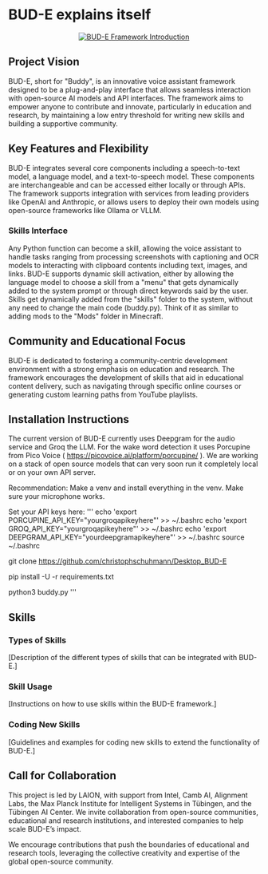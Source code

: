 # BUD-E explains itself

<p align="center">
  <a href="https://youtu.be/RYdWd7hRZQk">
    <img src="https://github.com/LAION-AI/Desktop_BUD-E/blob/main/BUD-E-Yt.jpg?raw=true" alt="BUD-E Framework Introduction">
  </a>
</p>

## Project Vision

BUD-E, short for "Buddy", is an innovative voice assistant framework designed to be a plug-and-play interface that allows seamless interaction with open-source AI models and API interfaces. The framework aims to empower anyone to contribute and innovate, particularly in education and research, by maintaining a low entry threshold for writing new skills and building a supportive community.

## Key Features and Flexibility

BUD-E integrates several core components including a speech-to-text model, a language model, and a text-to-speech model. These components are interchangeable and can be accessed either locally or through APIs. The framework supports integration with services from leading providers like OpenAI and Anthropic, or allows users to deploy their own models using open-source frameworks like Ollama or VLLM.

### Skills Interface

Any Python function can become a skill, allowing the voice assistant to handle tasks ranging from processing screenshots with captioning and OCR models to interacting with clipboard contents including text, images, and links. BUD-E supports dynamic skill activation, either by allowing the language model to choose a skill from a "menu" that gets dynamically added to the system prompt or through direct keywords said by the user. 
Skills get dynamically added from the "skills" folder to the system, without any need to change the main code (buddy.py). Think of it as similar to adding mods to the "Mods" folder in Minecraft.

## Community and Educational Focus

BUD-E is dedicated to fostering a community-centric development environment with a strong emphasis on education and research. The framework encourages the development of skills that aid in educational content delivery, such as navigating through specific online courses or generating custom learning paths from YouTube playlists.

## Installation Instructions

The current version of BUD-E currently uses Deepgram for the audio service and Groq the LLM. For the wake word detection it uses Porcupine from Pico Voice ( https://picovoice.ai/platform/porcupine/ ). We are working on a stack of open source models that can very soon run it completely local or on your own API server.

Recommendation: Make a venv and install everything in the venv. Make sure your microphone works.

Set your API keys here:
'''
echo 'export PORCUPINE_API_KEY="yourgroqapikeyhere"' >> ~/.bashrc
echo 'export GROQ_API_KEY="yourgroqapikeyhere"' >> ~/.bashrc
echo 'export DEEPGRAM_API_KEY="yourdeepgramapikeyhere"' >> ~/.bashrc
source ~/.bashrc

git clone https://github.com/christophschuhmann/Desktop_BUD-E

pip install -U -r requirements.txt
 
python3 buddy.py
'''

## Skills

### Types of Skills
[Description of the different types of skills that can be integrated with BUD-E.]

### Skill Usage
[Instructions on how to use skills within the BUD-E framework.]

### Coding New Skills
[Guidelines and examples for coding new skills to extend the functionality of BUD-E.]

## Call for Collaboration

This project is led by LAION, with support from Intel, Camb AI, Alignment Labs, the Max Planck Institute for Intelligent Systems in Tübingen, and the Tübingen AI Center. We invite collaboration from open-source communities, educational and research institutions, and interested companies to help scale BUD-E’s impact.

We encourage contributions that push the boundaries of educational and research tools, leveraging the collective creativity and expertise of the global open-source community.
